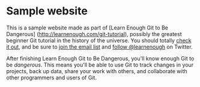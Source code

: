 # Sample website

This is a sample website made as part of [Learn Enough Git to Be Dangerous] (http://learnenough.com/git-tutorial), possibly the greatest beginner Git tutorial in the history of the universe. You should totally [check it out](http://learnenough.com/git-tutorial), and be sure to [join the email list](http://learnenough.com/#email_list) and [follow @learnenough](http://twitter.com/learnenough) on Twitter.

After finishing Learn Enough Git to Be Dangerous, you'll know enough Git to be *dangerous*. This means you'll be able to use Git to track changes in your projects, back up data, share your work with others, and collaborate with other programmers and users of Git.
